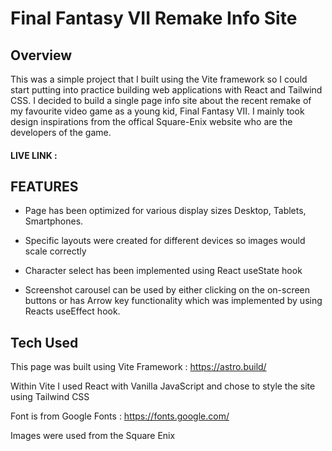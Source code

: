 # Final Fantasy VII Remake Info Site

## Overview

This was a simple project that I built using the Vite framework so I could start putting into practice building web applications with React and Tailwind CSS. I decided to build a single page info site about the recent remake of my favourite video game as a young kid, Final Fantasy VII. I mainly took design inspirations from the offical Square-Enix website who are the developers of the game.

#### LIVE LINK :

## FEATURES

- Page has been optimized for various display sizes Desktop, Tablets, Smartphones.

- Specific layouts were created for different devices so images would scale correctly

- Character select has been implemented using React useState hook

- Screenshot carousel can be used by either clicking on the on-screen buttons or has Arrow key functionality which was implemented by using Reacts useEffect hook.

## Tech Used

This page was built using Vite Framework : https://astro.build/

Within Vite I used React with Vanilla JavaScript and chose to style the site using Tailwind CSS

Font is from Google Fonts : https://fonts.google.com/

Images were used from the Square Enix
